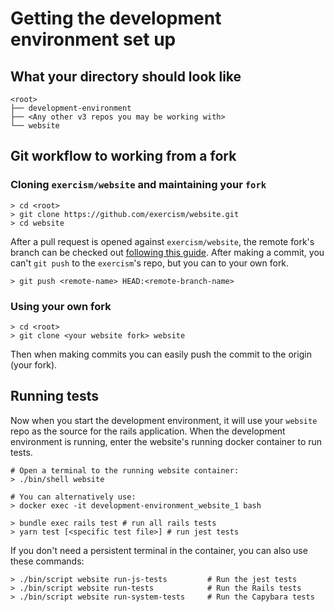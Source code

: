 # Getting the development environment set up

## What your directory should look like

```text
<root>
├── development-environment
├── <Any other v3 repos you may be working with>
└── website
```

## Git workflow to working from a fork

### Cloning `exercism/website` and maintaining your `fork`

```text
> cd <root>
> git clone https://github.com/exercism/website.git
> cd website
```

After a pull request is opened against `exercism/website`, the remote fork's branch can be checked out [following this guide][github-mod-inactive-pr-local]. After making a commit, you can't `git push` to the `exercism`'s repo, but you can to your own fork.

```text
> git push <remote-name> HEAD:<remote-branch-name>
```

### Using your own fork

```text
> cd <root>
> git clone <your website fork> website
```

Then when making commits you can easily push the commit to the origin (your fork).

## Running tests

Now when you start the development environment, it will use your `website` repo as the source for the rails application. When the development environment is running, enter the website's running docker container to run tests.

```text
# Open a terminal to the running website container:
> ./bin/shell website

# You can alternatively use:
> docker exec -it development-environment_website_1 bash

> bundle exec rails test # run all rails tests
> yarn test [<specific test file>] # run jest tests
```

If you don't need a persistent terminal in the container, you can also use these commands:

```text
> ./bin/script website run-js-tests         # Run the jest tests
> ./bin/script website run-tests            # Run the Rails tests
> ./bin/script website run-system-tests     # Run the Capybara tests
```

[github-mod-inactive-pr-local]: https://docs.github.com/en/free-pro-team@latest/github/collaborating-with-issues-and-pull-requests/checking-out-pull-requests-locally#modifying-an-inactive-pull-request-locally

